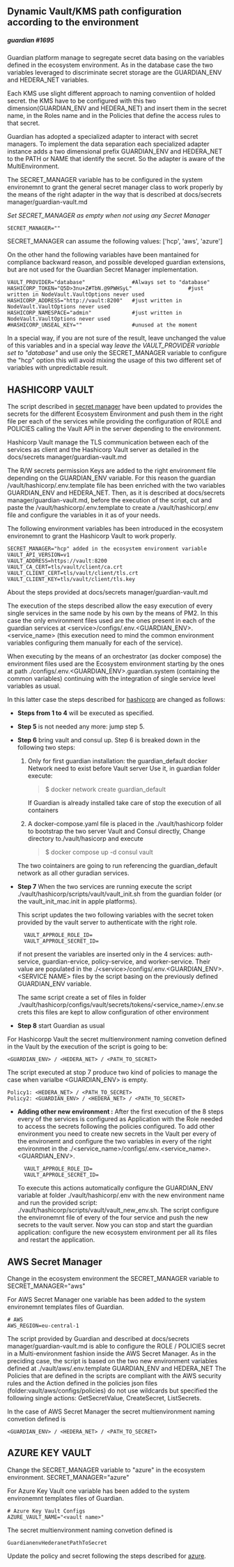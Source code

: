 
## Dynamic Vault/KMS path configuration according to the environment
##### guardian #1695  


Guardian platform manage to segregate secret data basing on the variables defined in the ecosystem environment. As in the database case the two variables leveraged to discriminate secret storage are the GUARDIAN_ENV and HEDERA_NET variables. 

Each KMS use slight different approach to naming conventiion of holded secret. the KMS have to be configured  with this two dimension(GUARDIAN_ENV and HEDERA_NET) and insert them in the secret name, in the Roles name and in the Policies that define the access rules to that secret.

Guardian has adopted a specialized adapter to interact with secret managers. To implement the data separation each specialized adapter instance adds a two dimensional prefix GUARDIAN_ENV and HEDERA_NET to the PATH or NAME that identify the secret. So the adapter is aware of the MultiEnvironment. 

The SECRET_MANAGER variable has to be configured in the system environemnt to grant the general secret manager class to work properly by the means of the right adapter in the way that is described at docs/secrets manager/guardian-vault.md

*Set SECRET_MANAGER as empty when not using any Secret Manager*

    SECRET_MANAGER="" 

SECRET_MANAGER can assume the following values:  ['hcp', 'aws', 'azure']

On the other hand the following variables have been mantained for compliance backward reason, and possible developed guardian extensions, but are not used for the Guardian Secret Manager implementation.

    VAULT_PROVIDER="database"               #Always set to "database"
    HASHICORP_TOKEN="Q5D>3nu+Z#TbN.@9PWHSyL"                  #just written in NodeVault.VaultOptions never used
    HASHICORP_ADDRESS="http://vault:8200"   #just written in NodeVault.VaultOptions never used
    HASHICORP_NAMESPACE="admin"             #just written in NodeVault.VaultOptions never used
    #HASHICORP_UNSEAL_KEY=""                #unused at the moment

In a special way, if you are not sure of the result, leave unchanged the value of this variables and in a special way *leave the VAULT_PROVIDER variable set to "database"* and use only the SECRET_MANAGER variable to configure the "hcp" option this will avoid mixing the usage of this two different set of variables with unpredictable result.

## HASHICORP VAULT

The script described in [secret manager](https://github.com/hashgraph/guardian/blob/main/docs/secrets%20manager/guardian-vault.md) have been updated to provides the secrets for the different Ecosystem Environment and push them in the right file per each of the services while providing the configuration of ROLE and POLICIES calling the Vault API in the server depending to the environment.

Hashicorp Vault manage the TLS communication between each of the services as client and the Hashicorp Vault server as detailed in the docs/secrets manager/guardian-vault.md

The R/W secrets permission Keys are added to the right environment file depending on the GUARDIAN_ENV variable. For this reason the guardian /vault/hashicorp/.env.template file has been enriched with the two variables GUARDIAN_ENV and HEDERA_NET. Then, as it is described at docs/secrets manager/guardian-vault.md, before the execution of the script, cut and paste the  /vault/hashicorp/.env.template to create a /vault/hashicorp/.env file and configure the variables in it as of your needs.

The following environment variables has been introduced in the ecosystem environemnt to grant the Hashicorp Vault to work properly. 

    SECRET_MANAGER="hcp" added in the ecosystem environment variable
    VAULT_API_VERSION=v1
    VAULT_ADDRESS=https://vault:8200
    VAULT_CA_CERT=tls/vault/client/ca.crt
    VAULT_CLIENT_CERT=tls/vault/client/tls.crt
    VAULT_CLIENT_KEY=tls/vault/client/tls.key

About the steps provided at docs/secrets manager/guardian-vault.md

The execution of the steps described allow the easy execution of every single services in the same node by his own by the means of PM2. 
In this case the only environment files used are the ones present in each of the guardian services at \<service\>/configs/.env.\<GUARDIAN_ENV\>.\<service_name\>  (this execution need to mind the common environment variables configuring them manually for each of the service).

When executing by the means of an orchestrator (as docker compose) the environment files used are the Ecosystem environment starting by the ones at path ./configs/.env.\<GUARDIAN_ENV\>.guardian.system (containing the common variables) continuing with the integration of single service level variables as usual. 

In this latter case the steps described for [hashicorp](https://github.com/hashgraph/guardian/blob/main/docs/secrets%20manager/guardian-vault.md#hashicorp-vault) are changed as follows:

- **Steps from 1 to 4** will be executed as specified.

- **Step 5** is not needed any more: jump step 5.

- **Step 6** bring vault and consul up. Step 6 is breaked down in the following two steps:
    1. Only for first guardian installation: the guardian_default docker Network need to exist before Vault server Use it, in guardian folder execute: 

        >$ docker network create guardian_default
    
        If Guardian is already installed take care of stop the execution of all containers

    2. A docker-compose.yaml file is placed in the ./vault/hashicorp folder to bootstrap the two server Vault and Consul directly, Change directory to./vault/hasicorp and execute 

        >$ docker compose up -d consul vault

    The two cointainers are going to run referencing the guardian_default network as all other guradian services.

- **Step 7** When the two services are running execute the script ./vault/hashicorp/scripts/vault/vault_init.sh from the guardian folder (or the vault_init_mac.init in apple platforms).

    This script updates the two following variables with the secret token provided by the vault server to authenticate with the right role.

        VAULT_APPROLE_ROLE_ID= 
        VAULT_APPROLE_SECRET_ID=

    if not present the variables are inserted only in the 4 services: auth-service, guardian-ervice, policy-service, and worker-service. Their value are populated in the ./\<service\>/configs/.env.\<GUARDIAN_ENV\>.\<SERVICE NAME\> files by the script basing on the previously defined GUARDIAN_ENV variable.

    The same script create a set of files in folder ./vault/hashicorp/configs/vault/secrets/tokens/<service_name>/.env.secrets this files are kept to allow configuration of other environment

- **Step 8** start Guardian as usual

For Hashicorpp Vault the secret multienvironment naming convetion defined in the Vault by the execution of the script is going to be:

    <GUARDIAN_ENV> / <HEDERA_NET> / <PATH_TO_SECRET>

The script executed at stop 7 produce two kind of policies to manage the case when varialbe <GUARDIAN_ENV>  is empty.

	Policy1: <HEDERA_NET> / <PATH_TO_SECRET>                                       
	Policy2: <GUARDIAN_ENV> / <HEDERA_NET> / <PATH_TO_SECRET>

- **Adding other new environment :**
After the first execution of the 8 steps every of the services is configured as Application with the Role needed to access the secrets following the policies configured. 
To add other environment you need to create new secrets in the Vault per every of the environemt and configure the two variables in every of the right environmet in the ./<service_name>/configs/.env.<service_name>.<GUARDIAN_ENV>.

        VAULT_APPROLE_ROLE_ID= 
        VAULT_APPROLE_SECRET_ID=

    To execute this actions automatically configure the GUARDIAN_ENV variable at folder ./vault/hashicorp/.env with the new environment name and run the provided script: ./vault/hashicorp/scripts/vault/vault_new_env.sh. The script configure the environemnt file of every of the four service and push the new secrets to the vault server.
    Now you can stop and start the guardian application: configure the new ecosystem environment per all its files and restart the application.

## AWS Secret Manager

Change in the ecosystem environment the SECRET_MANAGER variable to 
SECRET_MANAGER="aws"

For AWS Secret Manager one variable has been added to the system environemnt  templates files of Guardian.

    # AWS
    AWS_REGION=eu-central-1

The script provided by Guardian and described at  docs/secrets manager/guardian-vault.md  is able to configure the ROLE / POLICIES secret in a Multi-environment fashion inside the AWS Secret Manager. As in the preciding case, the script is based on the two new environment variables defined at ./vault/aws/.env.template GUARDIAN_ENV and HEDERA_NET
The Policies that are defined in the scripts are compliant with the AWS security rules and the Action defined in the policies json files (folder:vault/aws/configs/policies) do not use wildcards but specified the following single actions: GetSecretValue, CreateSecret, ListSecrets.

In the case of AWS Secret Manager  the secret multienvironment naming convetion defined is

    <GUARDIAN_ENV> / <HEDERA_NET> / <PATH_TO_SECRET>


## AZURE KEY VAULT

Change the SECRET_MANAGER variable to "azure" in the ecosystem environment.
SECRET_MANAGER="azure" 

For Azure Key Vault one variable has been added to the system environemnt templates files of Guardian.

    # Azure Key Vault Configs
    AZURE_VAULT_NAME="<vault name>"

The secret multienvironment naming convetion defined is

    GuardianenvHederanetPathToSecret

Update the policy and secret following the steps described for [azure](https://github.com/hashgraph/guardian/blob/main/docs/secrets%20manager/guardian-vault.md#azure-key-vault).
